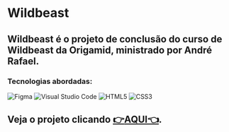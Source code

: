 # Wildbeast
## Wildbeast é o projeto de conclusão do curso de Wildbeast da Origamid, ministrado por André Rafael.
### Tecnologias abordadas:
![Figma](https://img.shields.io/badge/figma-%23F24E1E.svg?style=for-the-badge&logo=figma&logoColor=white)
![Visual Studio Code](https://img.shields.io/badge/Visual%20Studio%20Code-0078d7.svg?style=for-the-badge&logo=visual-studio-code&logoColor=white)
![HTML5](https://img.shields.io/badge/html5-%23E34F26.svg?style=for-the-badge&logo=html5&logoColor=white)
![CSS3](https://img.shields.io/badge/css3-%231572B6.svg?style=for-the-badge&logo=css3&logoColor=white)
## Veja o projeto clicando [:point_right:AQUI:point_left:](https://erycky.github.io/Wildbeast/).
